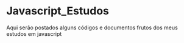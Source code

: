 # Javascript_Estudos
Aqui serão postados alguns códigos e documentos frutos dos meus estudos em javascript
